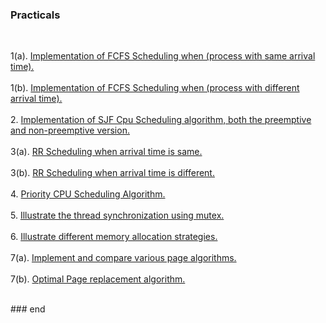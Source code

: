 ### Practicals
<br>

1(a). [Implementation of FCFS Scheduling when (process with same arrival time).](https://github.com/FlashXT/sem4/blob/main/OS/codes/prog1a.cpp)
<br><br>
1(b). [Implementation of FCFS Scheduling when (process with different arrival time).](https://github.com/FlashXT/sem4/blob/main/OS/codes/prog1b.cpp)
<br><br>
2. [Implementation of SJF Cpu Scheduling algorithm, both the preemptive and non-preemptive version.](https://github.com/FlashXT/sem4/blob/main/OS/codes/prog2.cpp)
<br><br>
3(a). [RR Scheduling when arrival time is same.](https://github.com/FlashXT/sem4/blob/main/OS/codes/prog3a.cpp)
<br><br>
3(b). [RR Scheduling when arrival time is different.](https://github.com/FlashXT/sem4/blob/main/OS/codes/prog3b.cpp)
<br><br>
4. [Priority CPU Scheduling Algorithm.](https://github.com/FlashXT/sem4/blob/main/OS/codes/prog4.cpp)
<br><br>
5. [Illustrate the thread synchronization using mutex.](https://github.com/FlashXT/sem4/blob/main/OS/codes/prog5.cpp)
<br><br>
6. [Illustrate different memory allocation strategies.](https://github.com/FlashXT/sem4/blob/main/OS/codes/prog6.cpp)
<br><br>
7(a). [Implement and compare various page algorithms.](https://github.com/FlashXT/sem4/blob/main/OS/codes/prog7a.cpp)
<br><br>
7(b). [Optimal Page replacement algorithm.](https://github.com/FlashXT/sem4/blob/main/OS/codes/prog7b.cpp)

<br>
### end
